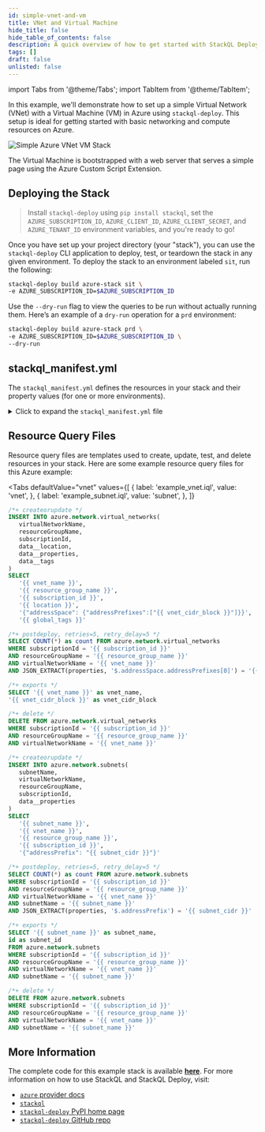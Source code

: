 ```yaml
---
id: simple-vnet-and-vm
title: VNet and Virtual Machine
hide_title: false
hide_table_of_contents: false
description: A quick overview of how to get started with StackQL Deploy, including basic concepts and the essential components of a deployment on Azure.
tags: []
draft: false
unlisted: false
---
```


import Tabs from '@theme/Tabs';
import TabItem from '@theme/TabItem';

In this example, we'll demonstrate how to set up a simple Virtual Network (VNet) with a Virtual Machine (VM) in Azure using `stackql-deploy`. This setup is ideal for getting started with basic networking and compute resources on Azure.

<div style={{ display: 'flex', justifyContent: 'center' }}>
  <img src="/img/library/azure/azure_vnet_and_vm.png" alt="Simple Azure VNet VM Stack" style={{ width: '60%', height: 'auto' }} />
</div>

The Virtual Machine is bootstrapped with a web server that serves a simple page using the Azure Custom Script Extension.

## Deploying the Stack

> Install `stackql-deploy` using `pip install stackql`, set the `AZURE_SUBSCRIPTION_ID`, `AZURE_CLIENT_ID`, `AZURE_CLIENT_SECRET`, and `AZURE_TENANT_ID` environment variables, and you're ready to go!

Once you have set up your project directory (your "stack"), you can use the `stackql-deploy` CLI application to deploy, test, or teardown the stack in any given environment. To deploy the stack to an environment labeled `sit`, run the following:

```bash
stackql-deploy build azure-stack sit \
-e AZURE_SUBSCRIPTION_ID=$AZURE_SUBSCRIPTION_ID
```

Use the `--dry-run` flag to view the queries to be run without actually running them. Here’s an example of a `dry-run` operation for a `prd` environment:

```bash
stackql-deploy build azure-stack prd \
-e AZURE_SUBSCRIPTION_ID=$AZURE_SUBSCRIPTION_ID \
--dry-run
```

## stackql_manifest.yml

The `stackql_manifest.yml` defines the resources in your stack and their property values (for one or more environments).

<details>
  <summary>Click to expand the <code>stackql_manifest.yml</code> file</summary>

```yaml
version: 1
name: "azure-stack"
description: description for "azure-stack"
providers:
  - azure
globals:
  - name: subscription_id
    description: azure subscription id
    value: "{{ AZURE_SUBSCRIPTION_ID }}"
  - name: location
    description: default location for resources
    value: eastus
  - name: global_tags
    value:
      provisioner: stackql
      stackName: "{{ stack_name }}"
      stackEnv: "{{ stack_env }}"
resources:
  - name: example_resource_group
    props:
      - name: resource_group_name
        value: "{{ stack_name }}-{{ stack_env }}-rg"
    exports:
      - resource_group_name        
  - name: example_vnet
    props:
      - name: vnet_name
        value: "{{ stack_name }}-{{ stack_env }}-vnet"    
      - name: vnet_cidr_block
        values:
          prd:
            value: "10.0.0.0/16"
          sit:
            value: "10.1.0.0/16"
          dev:
            value: "10.2.0.0/16"
    exports:
      - vnet_name
      - vnet_cidr_block
  - name: example_subnet
    props:
      - name: subnet_name
        value: "{{ stack_name }}-{{ stack_env }}-subnet-1"    
      - name: subnet_cidr
        values:
          prd:
            value: "10.0.1.0/24"
          sit:
            value: "10.1.1.0/24"
          dev:
            value: "10.2.1.0/24"
    exports:
      - subnet_name
      - subnet_id
  - name: example_public_ip
    props:
      - name: public_ip_name
        value: "{{ stack_name }}-{{ stack_env }}-public-ip"
    exports:
      - public_ip_name
      - public_ip_id
      - public_ip_address
  - name: example_nsg
    props:
      - name: nsg_name
        value: "{{ stack_name }}-{{ stack_env }}-nsg"
      - name: security_rules
        value:
          - name: AllowHTTP
            properties:
              access: Allow
              protocol: Tcp
              direction: Inbound
              priority: 100
              sourceAddressPrefix: "*"
              sourcePortRange: "*"
              destinationAddressPrefix: "*"
              destinationPortRange: "8080"
          - name: AllowSSH
            properties:
              access: Allow
              protocol: Tcp
              direction: Inbound
              priority: 200
              sourceAddressPrefix: "{{ vnet_cidr_block }}"
              sourcePortRange: "*"
              destinationAddressPrefix: "*"
              destinationPortRange: "22"
    exports:
      - network_security_group_id
  - name: example_nic
    props:
      - name: nic_name
        value: "{{ stack_name }}-{{ stack_env }}-nic"
      - name: nic_ip_config
        value:
          name: ipconfig1
          properties:
            subnet:
              id: "{{ subnet_id }}"
            privateIPAllocationMethod: Dynamic
            publicIPAddress:
              id: "{{ public_ip_id }}"
    exports:
      - network_interface_id
  - name: example_web_server
    props:
      - name: vm_name
        value: "{{ stack_name }}-{{ stack_env }}-vm"
      - name: hardwareProfile
        value:
          vmSize: Standard_DS1_v2
      - name: storageProfile
        value:
          imageReference:
            publisher: Canonical
            offer: UbuntuServer
            sku: 18.04-LTS
            version: latest
          osDisk:
            name: "{{ stack_name }}-{{ stack_env }}-vm-disk1"
            createOption: FromImage
            managedDisk: 
              storageAccountType: Standard_LRS
            diskSizeGB: 30
      - name: osProfile
        value:
          computerName: myVM-{{ stack_name }}-{{ stack_env }}
          adminUsername: azureuser
          adminPassword: Password1234!
          linuxConfiguration:
            disablePasswordAuthentication: false
      - name: networkProfile
        value:
          networkInterfaces:
            - id: "{{ network_interface_id }}"
    exports:
      - vm_name
      - vm_id
  - name: example_vm_ext
    props:
      - name: vm_ext_name
        value: "{{ stack_name }}-{{ stack_env }}-microsoft.custom-script-linux"
      - name: command_to_execute
        value: |
          wget -O index.html https://raw.githubusercontent.com/stackql/stackql-deploy/main/examples/azure/azure-stack/resources/hello-stackql.html && nohup busybox httpd -f -p 8080 &
    exports:
      - web_url
```

</details>

## Resource Query Files

Resource query files are templates used to create, update, test, and delete resources in your stack. Here are some example resource query files for this Azure example:

<Tabs
  defaultValue="vnet"
  values={[
    { label: 'example_vnet.iql', value: 'vnet', },
    { label: 'example_subnet.iql', value: 'subnet', },
  ]}
>
<TabItem value="vnet">

```sql
/*+ createorupdate */
INSERT INTO azure.network.virtual_networks(
   virtualNetworkName,
   resourceGroupName, 
   subscriptionId, 
   data__location,
   data__properties,
   data__tags   
)
SELECT
   '{{ vnet_name }}',
   '{{ resource_group_name }}',
   '{{ subscription_id }}',
   '{{ location }}',
   '{"addressSpace": {"addressPrefixes":["{{ vnet_cidr_block }}"]}}',
   '{{ global_tags }}'

/*+ postdeploy, retries=5, retry_delay=5 */
SELECT COUNT(*) as count FROM azure.network.virtual_networks
WHERE subscriptionId = '{{ subscription_id }}'
AND resourceGroupName = '{{ resource_group_name }}'
AND virtualNetworkName = '{{ vnet_name }}'
AND JSON_EXTRACT(properties, '$.addressSpace.addressPrefixes[0]') = '{{ vnet_cidr_block }}'

/*+ exports */
SELECT '{{ vnet_name }}' as vnet_name,
'{{ vnet_cidr_block }}' as vnet_cidr_block

/*+ delete */
DELETE FROM azure.network.virtual_networks
WHERE subscriptionId = '{{ subscription_id }}'
AND resourceGroupName = '{{ resource_group_name }}'
AND virtualNetworkName = '{{ vnet_name }}'
```

</TabItem>
<TabItem value="subnet">

```sql
/*+ createorupdate */
INSERT INTO azure.network.subnets(
   subnetName,
   virtualNetworkName,
   resourceGroupName, 
   subscriptionId, 
   data__properties
)
SELECT
   '{{ subnet_name }}',
   '{{ vnet_name }}',
   '{{ resource_group_name }}',
   '{{ subscription_id }}',
   '{"addressPrefix": "{{ subnet_cidr }}"}'

/*+ postdeploy, retries=5, retry_delay=5 */
SELECT COUNT(*) as count FROM azure.network.subnets
WHERE subscriptionId = '{{ subscription_id }}'
AND resourceGroupName = '{{ resource_group_name }}'
AND virtualNetworkName = '{{ vnet_name }}'
AND subnetName = '{{ subnet_name }}'
AND JSON_EXTRACT(properties, '$.addressPrefix') = '{{ subnet_cidr }}'

/*+ exports */
SELECT '{{ subnet_name }}' as subnet_name,
id as subnet_id
FROM azure.network.subnets
WHERE subscriptionId = '{{ subscription_id }}'
AND resourceGroupName = '{{ resource_group_name }}'
AND virtualNetworkName = '{{ vnet_name }}'
AND subnetName = '{{ subnet_name }}'

/*+ delete */
DELETE FROM azure.network.subnets
WHERE subscriptionId = '{{ subscription_id }}'
AND resourceGroupName = '{{ resource_group_name }}'
AND virtualNetworkName = '{{ vnet_name }}'
AND subnetName = '{{ subnet_name }}'
```

</TabItem>
</Tabs>

## More Information

The complete code for this example stack is available [__here__](https://github.com/stackql/stackql-deploy/tree/main/examples/azure/azure-stack). For more information on how to use StackQL and StackQL Deploy, visit:

- [`azure` provider docs](https://stackql.io/registry/azure)
- [`stackql`](https://github.com/stackql)
- [`stackql-deploy` PyPI home page](https://pypi.org/project/stackql-deploy/)
- [`stackql-deploy` GitHub repo](https://github.com/stackql/stackql-deploy)
